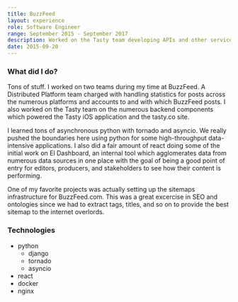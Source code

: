 ```yaml
---
title: BuzzFeed
layout: experience
role: Software Engineer
range: September 2015 - September 2017
description: Worked on the Tasty team developing APIs and other services ecosystem to power the Tasty iOS apps and tasty.co properties. Also worked on the distributed platform data team coallescing analytics from various sources to power internal analytics tools for editorial teams and other stakeholders.
date: 2015-09-20
---
```


### What did I do?

Tons of stuff. I worked on two teams during my time at BuzzFeed. A Distributed Platform team charged with handling statistics for posts across the numerous platforms and accounts to and with which BuzzFeed posts. I also worked on the Tasty team on the numerous backend components which powered the Tasty iOS application and the tasty.co site.

I learned tons of asynchronous python with tornado and asyncio. We really pushed the boundaries here using python for some high-throughput data-intensive applications. I also did a fair amount of react doing some of the initial work on El Dashboard, an internal tool which agglomerates data from numerous data sources in one place with the goal of being a good point of entry for editors, producers, and stakeholders to see how their content is performing.

One of my favorite projects was actually setting up the sitemaps infrastructure for BuzzFeed.com. This was a great excercise in SEO and ontologies since we had to extract tags, titles, and so on to provide the best sitemap to the internet overlords.

### Technologies

- python
  - django
  - tornado
  - asyncio
- react
- docker
- nginx
